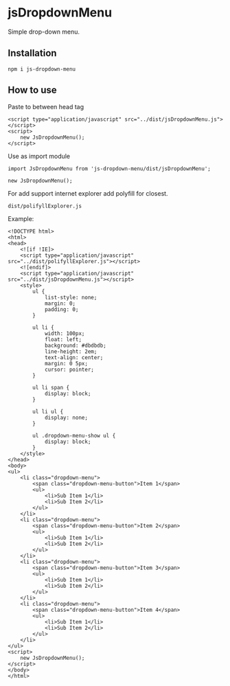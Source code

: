 # jsDropdownMenu

Simple drop-down menu.

## Installation

```npm i js-dropdown-menu```

## How to use

Paste to between head tag 

```
<script type="application/javascript" src="../dist/jsDropdownMenu.js"></script>
<script>
    new JsDropdownMenu();
</script>
```

Use as import module
```
import JsDropdownMenu from 'js-dropdown-menu/dist/jsDropdownMenu';

new JsDropdownMenu();
```

For add support internet explorer add polyfill for closest.

```dist/polifyllExplorer.js```

Example: 
```
<!DOCTYPE html>
<html>
<head>
    <![if !IE]>
    <script type="application/javascript" src="../dist/polifyllExplorer.js"></script>
    <![endif]>
    <script type="application/javascript" src="../dist/jsDropdownMenu.js"></script>
    <style>
        ul {
            list-style: none;
            margin: 0;
            padding: 0;
        }

        ul li {
            width: 100px;
            float: left;
            background: #dbdbdb;
            line-height: 2em;
            text-align: center;
            margin: 0 5px;
            cursor: pointer;
        }

        ul li span {
            display: block;
        }

        ul li ul {
            display: none;
        }

        ul .dropdown-menu-show ul {
            display: block;
        }
    </style>
</head>
<body>
<ul>
    <li class="dropdown-menu">
        <span class="dropdown-menu-button">Item 1</span>
        <ul>
            <li>Sub Item 1</li>
            <li>Sub Item 2</li>
        </ul>
    </li>
    <li class="dropdown-menu">
        <span class="dropdown-menu-button">Item 2</span>
        <ul>
            <li>Sub Item 1</li>
            <li>Sub Item 2</li>
        </ul>
    </li>
    <li class="dropdown-menu">
        <span class="dropdown-menu-button">Item 3</span>
        <ul>
            <li>Sub Item 1</li>
            <li>Sub Item 2</li>
        </ul>
    </li>
    <li class="dropdown-menu">
        <span class="dropdown-menu-button">Item 4</span>
        <ul>
            <li>Sub Item 1</li>
            <li>Sub Item 2</li>
        </ul>
    </li>
</ul>
<script>
    new JsDropdownMenu();
</script>
</body>
</html>
```